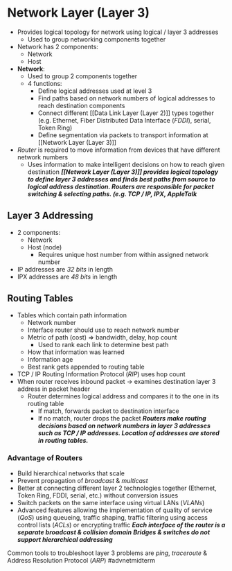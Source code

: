 # Network Layer (Layer 3)
- Provides logical topology for network using logical / layer 3 addresses
	- Used to group networking components together
- Network has 2 components:
	- Network
	- Host
- **Network**:
	- Used to group 2 components together
	- 4 functions:
		- Define logical addresses used at level 3
		- Find paths based on network numbers of logical addresses to reach destination components
		- Connect different [[Data Link Layer (Layer 2)]] types together (e.g. Ethernet, Fiber Distributed Data Interface (*FDDI*), serial, Token Ring)
		- Define segmentation via packets to transport information at [[Network Layer (Layer 3)]]
- *Router* is required to move information from devices that have different network numbers
	- Uses information to make intelligent decisions on how to reach given destination 
***[[Network Layer (Layer 3)]] provides logical topology to define layer 3 addresses and finds best paths from source to logical address destination. Routers are responsible for packet switching & selecting paths. (e.g. TCP / IP, IPX, AppleTalk***

## Layer 3 Addressing
- 2 components:
	- Network
	- Host (node)
		- Requires unique host number from within assigned network number
- IP addresses are *32 bits* in length 
- IPX addresses are *48 bits* in length

## Routing Tables
- Tables which contain path information
	- Network number
	- Interface router should use to reach network number
	- Metric of path (cost) => bandwidth, delay, hop count
		- Used to rank each link to determine best path
	- How that information was learned
	- Information age
	- Best rank gets appended to routing table
- TCP / IP Routing Information Protocol (*RIP*) uses hop count
- When router receives inbound packet -> examines destination layer 3 address in packet header
	- Router determines logical address and compares it to the one in its routing table
		- If match, forwards packet to destination interface
		- If no match, router drops the packet
***Routers make routing decisions based on network numbers in layer 3 addresses such as TCP / IP addresses. Location of addresses are stored in routing tables.***

### Advantage of Routers
- Build hierarchical networks that scale 
- Prevent propagation of *broadcast* & *multicast*
- Better at connecting different layer 2 technologies together (Ethernet, Token Ring, FDDI, serial, etc.) without conversion issues
- Switch packets on the same interface using virtual LANs (*VLANs*)
- Advanced features allowing the implementation of quality of service (*QoS*) using queueing, traffic shaping, traffic filtering using access control lists (*ACLs*) or encrypting traffic
***Each interface of the router is a separate broadcast & collision domain***
***Bridges & switches do not support hierarchical addressing***

Common tools to troubleshoot layer 3 problems are *ping*, *traceroute* & Address Resolution Protocol (*ARP*)
#advnetmidterm 
